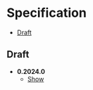 # Specification

- [Draft](#draft)

## Draft

- **0.2024.0**
  - [Show](specification-version-0-2024-0.md)
